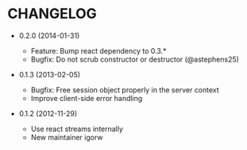CHANGELOG
=========

* 0.2.0 (2014-01-31)

  * Feature: Bump react dependency to 0.3.*
  * Bugfix: Do not scrub constructor or destructor (@astephens25)

* 0.1.3 (2013-02-05)

  * Bugfix: Free session object properly in the server context
  * Improve client-side error handling

* 0.1.2 (2012-11-29)

  * Use react streams internally
  * New maintainer igorw
